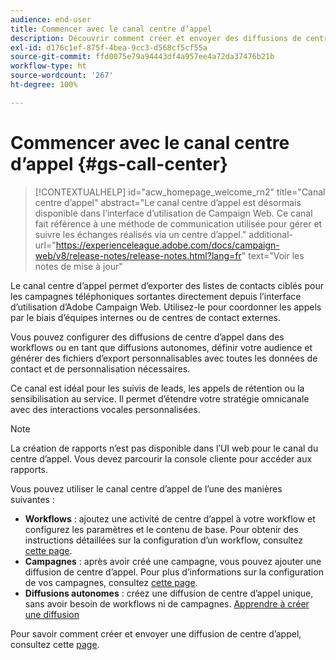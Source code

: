 ```yaml
---
audience: end-user
title: Commencer avec le canal centre d’appel
description: Découvrir comment créer et envoyer des diffusions de centre d’appel à l’aide d’Adobe Campaign Web
exl-id: d176c1ef-875f-4bea-9cc3-d568cf5cf55a
source-git-commit: ffd0075e79a94443df4a957ee4a72da37476b21b
workflow-type: ht
source-wordcount: '267'
ht-degree: 100%

---
```


# Commencer avec le canal centre d’appel {#gs-call-center}

>[!CONTEXTUALHELP]
>id="acw_homepage_welcome_rn2"
>title="Canal centre d’appel"
>abstract="Le canal centre d’appel est désormais disponible dans l’interface d’utilisation de Campaign Web. Ce canal fait référence à une méthode de communication utilisée pour gérer et suivre les échanges réalisés via un centre d’appel."
>additional-url="https://experienceleague.adobe.com/docs/campaign-web/v8/release-notes/release-notes.html?lang=fr" text="Voir les notes de mise à jour"

Le canal centre d’appel permet d’exporter des listes de contacts ciblés pour les campagnes téléphoniques sortantes directement depuis l’interface d’utilisation d’Adobe Campaign Web. Utilisez-le pour coordonner les appels par le biais d’équipes internes ou de centres de contact externes.

Vous pouvez configurer des diffusions de centre d’appel dans des workflows ou en tant que diffusions autonomes, définir votre audience et générer des fichiers d’export personnalisables avec toutes les données de contact et de personnalisation nécessaires.

Ce canal est idéal pour les suivis de leads, les appels de rétention ou la sensibilisation au service. Il permet d’étendre votre stratégie omnicanale avec des interactions vocales personnalisées.

>[!NOTE]
>
>La création de rapports n’est pas disponible dans l’UI web pour le canal du centre d’appel. Vous devez parcourir la console cliente pour accéder aux rapports.

Vous pouvez utiliser le canal centre d’appel de l’une des manières suivantes :

* **Workflows** : ajoutez une activité de centre d’appel à votre workflow et configurez les paramètres et le contenu de base. Pour obtenir des instructions détaillées sur la configuration d’un workflow, consultez [cette page](../workflows/gs-workflow-creation.md).
* **Campagnes** : après avoir créé une campagne, vous pouvez ajouter une diffusion de centre d’appel. Pour plus d’informations sur la configuration de vos campagnes, consultez [cette page](../campaigns/gs-campaigns.md).
* **Diffusions autonomes** : créez une diffusion de centre d’appel unique, sans avoir besoin de workflows ni de campagnes. [Apprendre à créer une diffusion](../msg/gs-deliveries.md)

Pour savoir comment créer et envoyer une diffusion de centre d’appel, consultez cette [page](../call-center/create-call-center.md).
